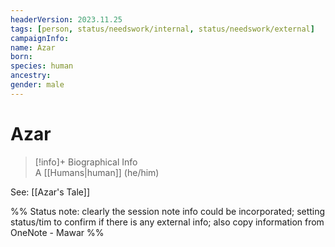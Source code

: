 ```yaml
---
headerVersion: 2023.11.25
tags: [person, status/needswork/internal, status/needswork/external]
campaignInfo:
name: Azar
born:
species: human
ancestry:
gender: male
---
```

# Azar
>[!info]+ Biographical Info  
> A [[Humans|human]] (he/him)

See: [[Azar's Tale]]

%% Status note: clearly the session note info could be incorporated; setting status/tim to confirm if there is any external info; also copy information from OneNote - Mawar %%